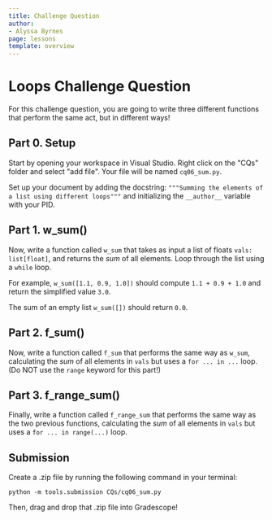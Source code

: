 ```yaml
---
title: Challenge Question 
author:
- Alyssa Byrnes
page: lessons
template: overview
---
```


# Loops Challenge Question

For this challenge question, you are going to write three different functions that perform the same act, but in different ways!

## Part 0. Setup

Start by opening your workspace in Visual Studio. Right click on the "CQs" folder and select "add file". Your file will be named `cq06_sum.py`.

Set up your document by adding the docstring:
`"""Summing the elements of a list using different loops"""` and initializing the `__author__` variable with your PID.

## Part 1. w_sum()

Now, write a function called `w_sum` that takes as input a list of floats `vals: list[float]`, and returns the *sum* of all elements. Loop through the list using a `while` loop.

For example, `w_sum([1.1, 0.9, 1.0])` should compute `1.1 + 0.9 + 1.0` and return the simplified value `3.0`.

The sum of an empty list `w_sum([])` should return `0.0`. 

## Part 2. f_sum()

Now, write a function called `f_sum` that performs the same way as `w_sum`, calculating the *sum* of all elements in `vals` but uses a `for ... in ...` loop. (Do NOT use the `range` keyword for this part!)

## Part 3. f_range_sum()
Finally, write a function called `f_range_sum` that performs the same way as the two previous functions, calculating the *sum* of all elements in `vals` but uses a `for ... in range(...)` loop. 

## Submission

Create a .zip file by running the following command in your terminal:

```python -m tools.submission CQs/cq06_sum.py```

Then, drag and drop that .zip file into Gradescope!